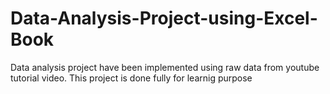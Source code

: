 # Data-Analysis-Project-using-Excel-Book
Data analysis project have been implemented using raw data from youtube tutorial video. This project is done fully for learnig purpose 

